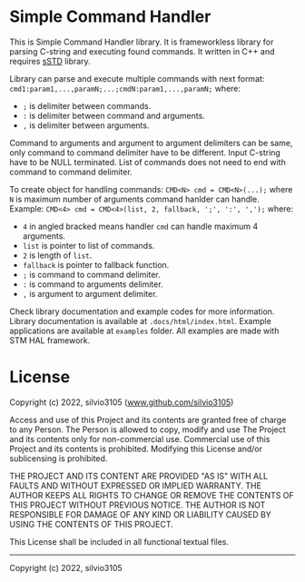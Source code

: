 
# Simple Command Handler

This is Simple Command Handler library. It is frameworkless library for parsing C-string and executing found commands. 
It written in C++ and requires [sSTD](https://github.com/silvio3105/sSTD) library.

Library can parse and execute multiple commands with next format: `cmd1:param1,...,paramN;...;cmdN:param1,...,paramN;` where:

- `;` is delimiter between commands.
- `:` is delimiter between command and arguments.
- `,` is delimiter between arguments.

Command to arguments and argument to argument delimiters can be same, only command to command delimiter have to be different. Input C-string have to be NULL terminated. List of commands does not need to end with command to command delimiter.

To create object for handling commands: `CMD<N> cmd = CMD<N>(...);` where `N` is maximum number of arguments command hanlder can handle.
Example: `CMD<4> cmd = CMD<4>(list, 2, fallback, ';', ':', ',');` where:

- `4` in angled bracked means handler `cmd` can handle maximum 4 arguments.
- `list` is pointer to list of commands.
- `2` is length of `list`.
- `fallback` is pointer to fallback function.
- `;` is command to command delimiter.
- `:` is command to arguments delimiter.
- `,` is argument to argument delimiter.

Check library documentation and example codes for more information.
Library documentation is available at `.docs/html/index.html`.
Example applications are available at `examples` folder. All examples are made with STM HAL framework.

# License

Copyright (c) 2022, silvio3105 (www.github.com/silvio3105)

Access and use of this Project and its contents are granted free of charge to any Person.
The Person is allowed to copy, modify and use The Project and its contents only for non-commercial use.
Commercial use of this Project and its contents is prohibited.
Modifying this License and/or sublicensing is prohibited.

THE PROJECT AND ITS CONTENT ARE PROVIDED "AS IS" WITH ALL FAULTS AND WITHOUT EXPRESSED OR IMPLIED WARRANTY.
THE AUTHOR KEEPS ALL RIGHTS TO CHANGE OR REMOVE THE CONTENTS OF THIS PROJECT WITHOUT PREVIOUS NOTICE.
THE AUTHOR IS NOT RESPONSIBLE FOR DAMAGE OF ANY KIND OR LIABILITY CAUSED BY USING THE CONTENTS OF THIS PROJECT.

This License shall be included in all functional textual files.

---

Copyright (c) 2022, silvio3105